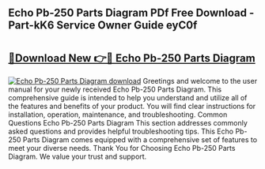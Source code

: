 ## Echo Pb-250 Parts Diagram PDf Free Download - Part-kK6 Service Owner Guide eyC0f

# <h2><a href="http://dfk27nz.blite.top/?on=Echo+Pb-250+Parts+Diagram">🔗Download New 👉🔴 Echo Pb-250 Parts Diagram</a></h2>

[![Echo Pb-250 Parts Diagram download](https://i.imgur.com/lujVjoI.png)](http://dfk27nz.blite.top/?on=Echo+Pb-250+Parts+Diagram)
Greetings and welcome to the user manual for your newly received Echo Pb-250 Parts Diagram. This comprehensive guide is intended to help you understand and utilize all of the features and benefits of your product. You will find clear instructions for installation, operation, maintenance, and troubleshooting. Common Questions Echo Pb-250 Parts Diagram This section addresses commonly asked questions and provides helpful troubleshooting tips. This Echo Pb-250 Parts Diagram comes equipped with a comprehensive set of features to meet your diverse needs. Thank You for Choosing Echo Pb-250 Parts Diagram. We value your trust and support.
